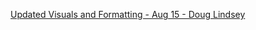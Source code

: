 [Updated Visuals and Formatting - Aug 15 - Doug Lindsey](https://app.powerbi.com/groups/ecffc9ef-7cd6-4c23-863a-9a7300c47b41/reports/32a848d1-e907-4f47-8670-4f90c59905a3/ReportSection43dd9cca18e343ba659e?ctid=674d3e6c-45f7-42e9-938c-fcd01e3ff57c)